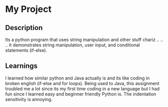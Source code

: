 # My Project

## Description
Its a python program that uses string manipulation and other stuff chariz .. ..  ..
it demonstrates string manipulation, user input, and  conditional statements (if-else).

## Learnings
I learned how similar python and Java actually is and its like coding in broken english (if-else and for loops).
Being used to Java, this assignment troubled me a lot since its my first time coding in a new language but I had fun since I learned
easy and beginner friendly Python is.
The indentation sensitivity is annoying.
